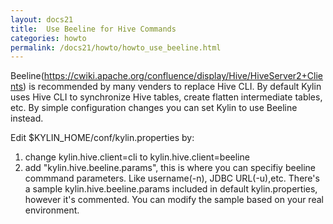 ```yaml
---
layout: docs21
title:  Use Beeline for Hive Commands
categories: howto
permalink: /docs21/howto/howto_use_beeline.html
---
```


Beeline(https://cwiki.apache.org/confluence/display/Hive/HiveServer2+Clients) is recommended by many venders to replace Hive CLI. By default Kylin uses Hive CLI to synchronize Hive tables, create flatten intermediate tables, etc. By simple configuration changes you can set Kylin to use Beeline instead.

Edit $KYLIN_HOME/conf/kylin.properties by:

  1. change kylin.hive.client=cli to kylin.hive.client=beeline
  2. add "kylin.hive.beeline.params", this is where you can specifiy beeline commmand parameters. Like username(-n), JDBC URL(-u),etc. There's a sample kylin.hive.beeline.params included in default kylin.properties, however it's commented. You can modify the sample based on your real environment.

